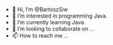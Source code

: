 - 👋 Hi, I’m @BartoszSiw
- 👀 I’m interested in programming Java.
- 🌱 I’m currently learning Java.
- 💞️ I’m looking to collaborate on ...
- 📫 How to reach me ...

<!---
BartoszSiw/BartoszSiw is a ✨ special ✨ repository because its `README.md` (this file) appears on your GitHub profile.
You can click the Preview link to take a look at your changes.
--->
